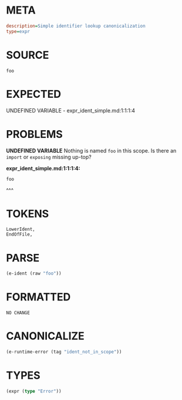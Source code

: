 # META
~~~ini
description=Simple identifier lookup canonicalization
type=expr
~~~
# SOURCE
~~~roc
foo
~~~
# EXPECTED
UNDEFINED VARIABLE - expr_ident_simple.md:1:1:1:4
# PROBLEMS
**UNDEFINED VARIABLE**
Nothing is named `foo` in this scope.
Is there an `import` or `exposing` missing up-top?

**expr_ident_simple.md:1:1:1:4:**
```roc
foo
```
^^^


# TOKENS
~~~zig
LowerIdent,
EndOfFile,
~~~
# PARSE
~~~clojure
(e-ident (raw "foo"))
~~~
# FORMATTED
~~~roc
NO CHANGE
~~~
# CANONICALIZE
~~~clojure
(e-runtime-error (tag "ident_not_in_scope"))
~~~
# TYPES
~~~clojure
(expr (type "Error"))
~~~
